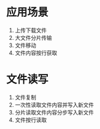 # 应用场景
1. 上传下载文件
2. 大文件分片传输
3. 文件移动
4. 文件内容按行获取

# 文件读写
1. 文件复制
2. 一次性读取文件内容并写入新文件
3. 分片读取文件内容分步写入新文件
4. 文件按行读取